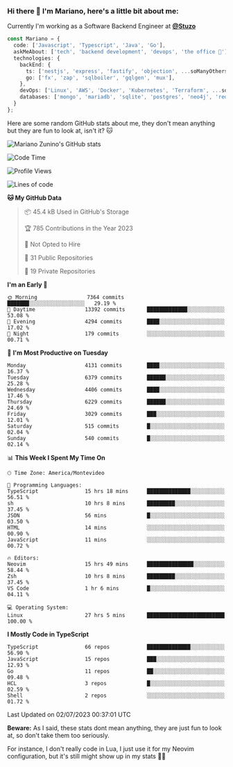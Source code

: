 ### Hi there 👋 I'm Mariano, here's a little bit about me:

Currently I'm working as a Software Backend Engineer at [**@Stuzo**](https://www.stuzo.com/)

```ts
const Mariano = {
  code: ['Javascript', 'Typescript', 'Java', 'Go'],
  askMeAbout: ['tech', 'backend development', 'devops', 'the office 💼'],
  technologies: {
    backEnd: {
      ts: ['nestjs', 'express', 'fastify', 'objection', ...soManyOthersFrameworks],
      go: ['fx', 'zap', 'sqlboiler', 'gqlgen', 'mux'],
    },
    devOps: ['Linux', 'AWS', 'Docker', 'Kubernetes', 'Terraform', ...soManyOthersTools],
    databases: ['mongo', 'mariadb', 'sqlite', 'postgres', 'neo4j', 'redis'],
  }
};
```

Here are some random GitHub stats about me, they don't mean anything but they are fun to look at, isn't it? 🐱

![Mariano Zunino's GitHub stats](https://github-readme-stats.vercel.app/api?username=marianozunino&count_private=true&show_icons=true&theme=radical)

<!--START_SECTION:waka-->
![Code Time](http://img.shields.io/badge/Code%20Time-863%20hrs%2021%20mins-blue)

![Profile Views](http://img.shields.io/badge/Profile%20Views-0-blue)

![Lines of code](https://img.shields.io/badge/From%20Hello%20World%20I%27ve%20Written-9.5%20million%20lines%20of%20code-blue)

**🐱 My GitHub Data** 

> 📦 45.4 kB Used in GitHub's Storage 
 > 
> 🏆 785 Contributions in the Year 2023
 > 
> 🚫 Not Opted to Hire
 > 
> 📜 31 Public Repositories 
 > 
> 🔑 19 Private Repositories 
 > 
**I'm an Early 🐤** 

```text
🌞 Morning                7364 commits        ███████░░░░░░░░░░░░░░░░░░   29.19 % 
🌆 Daytime                13392 commits       █████████████░░░░░░░░░░░░   53.08 % 
🌃 Evening                4294 commits        ████░░░░░░░░░░░░░░░░░░░░░   17.02 % 
🌙 Night                  179 commits         ░░░░░░░░░░░░░░░░░░░░░░░░░   00.71 % 
```
📅 **I'm Most Productive on Tuesday** 

```text
Monday                   4131 commits        ████░░░░░░░░░░░░░░░░░░░░░   16.37 % 
Tuesday                  6379 commits        ██████░░░░░░░░░░░░░░░░░░░   25.28 % 
Wednesday                4406 commits        ████░░░░░░░░░░░░░░░░░░░░░   17.46 % 
Thursday                 6229 commits        ██████░░░░░░░░░░░░░░░░░░░   24.69 % 
Friday                   3029 commits        ███░░░░░░░░░░░░░░░░░░░░░░   12.01 % 
Saturday                 515 commits         █░░░░░░░░░░░░░░░░░░░░░░░░   02.04 % 
Sunday                   540 commits         █░░░░░░░░░░░░░░░░░░░░░░░░   02.14 % 
```


📊 **This Week I Spent My Time On** 

```text
🕑︎ Time Zone: America/Montevideo

💬 Programming Languages: 
TypeScript               15 hrs 18 mins      ██████████████░░░░░░░░░░░   56.51 % 
sh                       10 hrs 8 mins       █████████░░░░░░░░░░░░░░░░   37.45 % 
JSON                     56 mins             █░░░░░░░░░░░░░░░░░░░░░░░░   03.50 % 
HTML                     14 mins             ░░░░░░░░░░░░░░░░░░░░░░░░░   00.90 % 
JavaScript               11 mins             ░░░░░░░░░░░░░░░░░░░░░░░░░   00.72 % 

🔥 Editors: 
Neovim                   15 hrs 49 mins      ███████████████░░░░░░░░░░   58.44 % 
Zsh                      10 hrs 8 mins       █████████░░░░░░░░░░░░░░░░   37.45 % 
VS Code                  1 hr 6 mins         █░░░░░░░░░░░░░░░░░░░░░░░░   04.11 % 

💻 Operating System: 
Linux                    27 hrs 5 mins       █████████████████████████   100.00 % 
```

**I Mostly Code in TypeScript** 

```text
TypeScript               66 repos            ██████████████░░░░░░░░░░░   56.90 % 
JavaScript               15 repos            ███░░░░░░░░░░░░░░░░░░░░░░   12.93 % 
Go                       11 repos            ██░░░░░░░░░░░░░░░░░░░░░░░   09.48 % 
HCL                      3 repos             █░░░░░░░░░░░░░░░░░░░░░░░░   02.59 % 
Shell                    2 repos             ░░░░░░░░░░░░░░░░░░░░░░░░░   01.72 % 
```




 Last Updated on 02/07/2023 00:37:01 UTC
<!--END_SECTION:waka-->

**Beware:** As I said, these stats dont mean anything, they are just fun to look at, so don't take them too seriously.

For instance, I don't really code in Lua, I just use it for my Neovim configuration, but it's still might show up in my stats 🤷‍♂️
